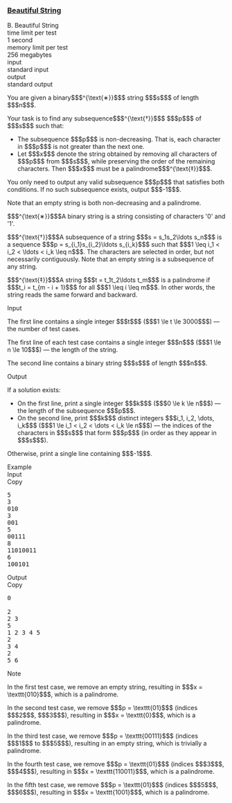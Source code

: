 <h3><a href="https://codeforces.com/contest/2162/problem/B" target="_blank" rel="noopener noreferrer">Beautiful String</a></h3>

<div class="header"><div class="title">B. Beautiful String</div><div class="time-limit"><div class="property-title">time limit per test</div>1 second</div><div class="memory-limit"><div class="property-title">memory limit per test</div>256 megabytes</div><div class="input-file input-standard"><div class="property-title">input</div>standard input</div><div class="output-file output-standard"><div class="property-title">output</div>standard output</div></div><div><p>You are given a binary$$$^{\text{∗}}$$$ string $$$s$$$ of length $$$n$$$.</p><p>Your task is to find any subsequence$$$^{\text{†}}$$$ $$$p$$$ of $$$s$$$ such that:</p><ul> <li> The subsequence $$$p$$$ is <span class="tex-font-style-bf">non-decreasing</span>. That is, each character in $$$p$$$ is not greater than the next one. </li><li> Let $$$x$$$ denote the string obtained by <span class="tex-font-style-it">removing all characters of $$$p$$$ from $$$s$$$</span>, while preserving the order of the remaining characters. Then $$$x$$$ must be a <span class="tex-font-style-bf">palindrome</span>$$$^{\text{‡}}$$$. </li></ul><p>You only need to output any valid subsequence $$$p$$$ that satisfies both conditions. If no such subsequence exists, output $$$-1$$$.</p><p>Note that an empty string is both non-decreasing and a palindrome.</p><div class="statement-footnote"><p>$$$^{\text{∗}}$$$A binary string is a string consisting of characters '<span class="tex-font-style-tt">0</span>' and '<span class="tex-font-style-tt">1</span>'.</p><p>$$$^{\text{†}}$$$A <span class="tex-font-style-it">subsequence</span> of a string $$$s = s_1s_2\ldots s_n$$$ is a sequence $$$p = s_{i_1}s_{i_2}\ldots s_{i_k}$$$ such that $$$1 \leq i_1 < i_2 < \ldots < i_k \leq n$$$. The characters are selected in order, but not necessarily contiguously. Note that an empty string is a subsequence of any string. </p><p>$$$^{\text{‡}}$$$A string $$$t = t_1t_2\ldots t_m$$$ is a <span class="tex-font-style-it">palindrome</span> if $$$t_i = t_{m - i + 1}$$$ for all $$$1 \leq i \leq m$$$. In other words, the string reads the same forward and backward. </p></div></div><div class="input-specification"><div class="section-title">Input</div><p>The first line contains a single integer $$$t$$$ ($$$1 \le t \le 3000$$$) — the number of test cases.</p><p>The first line of each test case contains a single integer $$$n$$$ ($$$1 \le n \le 10$$$) — the length of the string.</p><p>The second line contains a binary string $$$s$$$ of length $$$n$$$.</p></div><div class="output-specification"><div class="section-title">Output</div><p>If a solution exists: </p><ul> <li> On the first line, print a single integer $$$k$$$ ($$$0 \le k \le n$$$) — the length of the subsequence $$$p$$$. </li><li> On the second line, print $$$k$$$ distinct integers $$$i_1, i_2, \dots, i_k$$$ ($$$1 \le i_1 < i_2 < \dots < i_k \le n$$$) — the indices of the characters in $$$s$$$ that form $$$p$$$ (in order as they appear in $$$s$$$). </li></ul><p>Otherwise, print a single line containing $$$-1$$$.</p></div><div class="sample-tests"><div class="section-title">Example</div><div class="sample-test"><div class="input"><div class="title">Input<div title="Copy" data-clipboard-target="#id007427134684315309" id="id00514043000268236" class="input-output-copier">Copy</div></div><pre id="id007427134684315309"><div class="test-example-line test-example-line-even test-example-line-0">5</div><div class="test-example-line test-example-line-odd test-example-line-1">3</div><div class="test-example-line test-example-line-odd test-example-line-1">010</div><div class="test-example-line test-example-line-even test-example-line-2">3</div><div class="test-example-line test-example-line-even test-example-line-2">001</div><div class="test-example-line test-example-line-odd test-example-line-3">5</div><div class="test-example-line test-example-line-odd test-example-line-3">00111</div><div class="test-example-line test-example-line-even test-example-line-4">8</div><div class="test-example-line test-example-line-even test-example-line-4">11010011</div><div class="test-example-line test-example-line-odd test-example-line-5">6</div><div class="test-example-line test-example-line-odd test-example-line-5">100101</div></pre></div><div class="output"><div class="title">Output<div title="Copy" data-clipboard-target="#id00058838629473432214" id="id0038948547059642313" class="input-output-copier">Copy</div></div><pre id="id00058838629473432214"><div class="test-example-line test-example-line-odd test-example-line-1">0</div><div class="test-example-line test-example-line-odd test-example-line-1"><br></div><div class="test-example-line test-example-line-even test-example-line-2">2</div><div class="test-example-line test-example-line-even test-example-line-2">2 3</div><div class="test-example-line test-example-line-odd test-example-line-3">5</div><div class="test-example-line test-example-line-odd test-example-line-3">1 2 3 4 5</div><div class="test-example-line test-example-line-even test-example-line-4">2</div><div class="test-example-line test-example-line-even test-example-line-4">3 4</div><div class="test-example-line test-example-line-odd test-example-line-5">2</div><div class="test-example-line test-example-line-odd test-example-line-5">5 6</div></pre></div></div></div><div class="note"><div class="section-title">Note</div><p>In the first test case, we remove an empty string, resulting in $$$x = \texttt{010}$$$, which is a palindrome.</p><p>In the second test case, we remove $$$p = \texttt{01}$$$ (indices $$$2$$$, $$$3$$$), resulting in $$$x = \texttt{0}$$$, which is a palindrome.</p><p>In the third test case, we remove $$$p = \texttt{00111}$$$ (indices $$$1$$$ to $$$5$$$), resulting in an empty string, which is trivially a palindrome.</p><p>In the fourth test case, we remove $$$p = \texttt{01}$$$ (indices $$$3$$$, $$$4$$$), resulting in $$$x = \texttt{110011}$$$, which is a palindrome.</p><p>In the fifth test case, we remove $$$p = \texttt{01}$$$ (indices $$$5$$$, $$$6$$$), resulting in $$$x = \texttt{1001}$$$, which is a palindrome.</p></div>